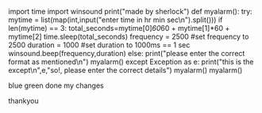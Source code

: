 import time
import winsound
print("made by sherlock")
def myalarm():
    try:
        mytime = list(map(int,input("enter time in hr min sec\n").split()))
        if len(mytime) == 3:
            total_seconds=mytime[0]*60*60 + mytime[1]*60 + mytime[2]
            time.sleep(total_seconds)
            frequency = 2500  #set frequency to 2500
            duration = 1000  #set duration to 1000ms == 1 sec
            winsound.beep(frequency,duration)
        else:
            print("please enter the correct format as mentioned\n")
            myalarm()
    except Exception as e:
        print("this is the except\n",e,"so!, please enter the correct details")
        myalarm()
myalarm()

blue
green
done my changes

thankyou

